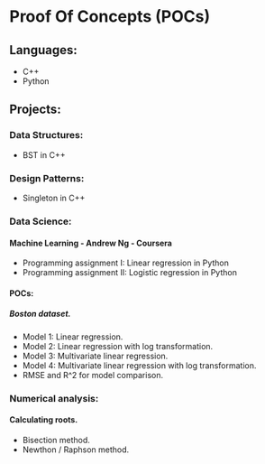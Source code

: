 # Proof Of Concepts (POCs)

## Languages:
- C++
- Python

## Projects:

### Data Structures:
- BST in C++

### Design Patterns:
- Singleton in C++

### Data Science:

#### Machine Learning - Andrew Ng - Coursera
- Programming assignment I: Linear regression in Python
- Programming assignment II: Logistic regression in Python

#### POCs:

##### Boston dataset.
- Model 1: Linear regression.
- Model 2: Linear regression with log transformation.
- Model 3: Multivariate linear regression.
- Model 4: Multivariate linear regression with log transformation.
- RMSE and R^2 for model comparison.

### Numerical analysis:

#### Calculating roots.
- Bisection method.
- Newthon / Raphson method.